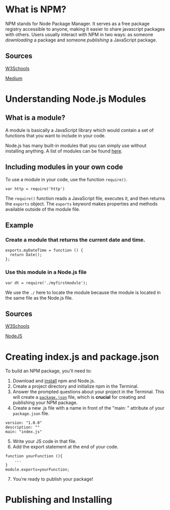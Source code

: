 # What is NPM?

NPM stands for Node Package Manager. It serves as a free package registry accessible to anyone, making it easier to share javascript packages with others. Users usually interact with NPM in two ways: as someone *downloading* a package and someone *publishing* a JavaScript package.

## Sources

[W3Schools](https://www.w3schools.com/whatis/whatis_npm.asp)

[Medium](https://medium.com/the-andela-way/build-and-publish-your-first-npm-package-a4daf0e2431)

# Understanding Node.js Modules

## What is a module?

A module is basically a JavaScript library which would contain a set of functions that you want to include in your code.

Node.js has many built-in modules that you can simply use without installing anything. A list of modules can be found [here](https://www.w3schools.com/nodejs/ref_modules.asp).

## Including modules in your own code

To use a module in your code, use the function `require()`.

<pre><code>var http = require('http')</code></pre>

The `require()` function reads a JavaScript file, executes it, and then returns the `exports` object. The `exports` keyword makes properties and methods available outside of the module file.

## Example

### Create a module that returns the current date and time.

<pre><code>exports.myDateTime = function () {
  return Date();
};</code></pre>

### Use this module in a Node.js file

<pre><code>var dt = require('./myfirstmodule');</code></pre>

We use the `./` here to locate the module because the module is located in the same file as the Node.js file.

## Sources

[W3Schools](https://www.w3schools.com/nodejs/nodejs_modules.asp)

[NodeJS](https://nodejs.org/en/knowledge/getting-started/what-is-require/)

# Creating index.js and package.json
To build an NPM package, you'll need to:
1. Download and [install](https://docs.npmjs.com/downloading-and-installing-node-js-and-npm) npm and Node.js. 
2. Create a project directory and initialize npm in the Terminal.
3. Answer the prompted questions about your project in the Terminal. This will create a [`package.json`](https://docs.npmjs.com/creating-a-package-json-file) file, which is **crucial** for creating and publishing your NPM package. 
4. Create a new .js file with a name in front of the "main: " attribute of your `package.json` file. 
```
version: "1.0.0"
description: ""
main: "index.js"
```
5. Write your JS code in that file.
6. Add the export statement at the end of your code. 
```
function yourFunction (){
    ...
}
module.exports=yourFunction; 
``` 
7. You're ready to publish your package!

# Publishing and Installing
